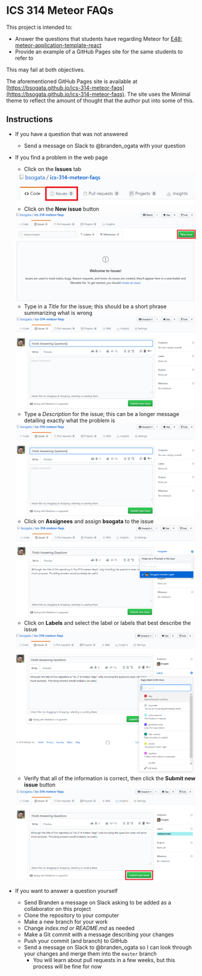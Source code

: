 # ICS 314 Meteor FAQs

This project is intended to:

* Answer the questions that students have regarding Meteor for [E48: meteor-application-template-react](http://courses.ics.hawaii.edu/ics314s19/morea/meteor-2/experience-meteor-application-template-react.html)
* Provide an example of a GitHub Pages site for the same students to refer to

This may fail at both objectives.

The aforementioned GitHub Pages site is available at [https://bsogata.github.io/ics-314-meteor-faqs](https://bsogata.github.io/ics-314-meteor-faqs).  The site uses the Minimal theme to reflect the amount of thought that the author put into some of this.

## Instructions
* If you have a question that was not answered
  * Send a message on Slack to @branden_ogata with your question
* If you find a problem in the web page
  * Click on the **Issues** tab
  
  <img src="/doc/issues_tab.png" alt="Issues Tab" />
  
  * Click on the **New issue** button

  <img src="/doc/new_issue.png" alt="New Issue" />
  
  * Type in a _Title_ for the issue; this should be a short phrase summarizing what is wrong
  
  <img src="/doc/issue_title.png" alt="Issue Title" />
   
  * Type a _Description_ for the issue; this can be a longer message detailing exactly what the problem is
  
  <img src="/doc/issue_title.png" alt="Issue Description" />

  * Click on **Assignees** and assign **bsogata** to the issue
  
  <img src="/doc/issue_assignee.png" alt="Issue Assignees" />
     
  * Click on **Labels** and select the label or labels that best describe the issue 

  <img src="/doc/issue_label.png" alt="Issue Labels" />

  * Verify that all of the information is correct, then click the **Submit new issue** button 

  <img src="/doc/issue_submit.png" alt="Submit Issue" />
  
* If you want to answer a question yourself
  * Send Branden a message on Slack asking to be added as a collaborator on this project
  * Clone the repository to your computer
  * Make a new branch for your work
  * Change _index.md_ or _README.md_ as needed
  * Make a Git commit with a message describing your changes
  * Push your commit (and branch) to GitHub
  * Send a message on Slack to @branden_ogata so I can look through your changes and merge them into the `master` branch
    * You will learn about pull requests in a few weeks, but this process will be fine for now
